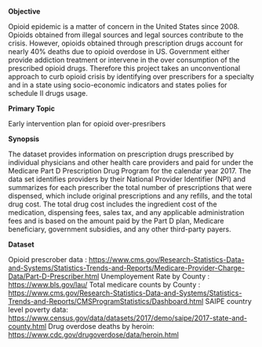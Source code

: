 **Objective**

Opioid epidemic is a matter of concern in the United States since 2008. Opioids obtained from illegal sources and legal sources contribute to the crisis. However, opioids obtained through prescription drugs account for nearly 40% deaths due to opioid overdose in US. Government either provide addiction treatment or intervene in the over consumption of the prescribed opioid drugs. Therefore this project takes an unconventional approach to curb opioid crisis by identifying over prescribers for a specialty and in a state using socio-economic indicators and states polies for schedule II drugs usage.

**Primary Topic**

Early intervention plan for opioid over-presribers

**Synopsis**

The dataset provides information on prescription drugs prescribed by individual physicians and other health care providers and paid for under the Medicare Part D Prescription Drug Program for the calendar year 2017. The data set identifies providers by their National Provider Identifier (NPI) and summarizes for each prescriber the total number of prescriptions that were dispensed, which include original prescriptions and any refills, and the total drug cost. The total drug cost includes the ingredient cost of the medication, dispensing fees, sales tax, and any applicable administration fees and is based on the amount paid by the Part D plan, Medicare beneficiary, government subsidies, and any other third-party payers.

**Dataset**

Opioid prescrober data : https://www.cms.gov/Research-Statistics-Data-and-Systems/Statistics-Trends-and-Reports/Medicare-Provider-Charge-Data/Part-D-Prescriber.html
Unemployement Rate by County : https://www.bls.gov/lau/
Total medicare counts by County : https://www.cms.gov/Research-Statistics-Data-and-Systems/Statistics-Trends-and-Reports/CMSProgramStatistics/Dashboard.html
SAIPE country level poverty data: https://www.census.gov/data/datasets/2017/demo/saipe/2017-state-and-county.html
Drug overdose deaths by heroin: https://www.cdc.gov/drugoverdose/data/heroin.html
